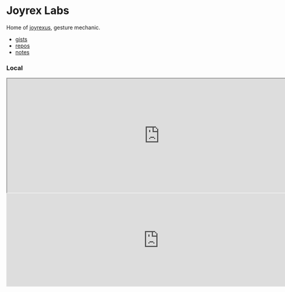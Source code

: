 Joyrex Labs
===========

Home of [joyrexus](https://twitter.com/joyrexus), gesture mechanic.

* [gists](https://gist.github.com/joyrexus)
* [repos](https://github.com/joyrexus?tab=repositories)
* [notes](http://joyrexus.spc.uchicago.edu/labs/notes)

### Local

<iframe 
  width="800" height="300" 
  frameborder="1" scrolling="no"
  marginheight="0" marginwidth="0"
  src="https://uchicago.maps.arcgis.com/home/webmap/embedViewer.html?webmap=b1048c35b4844fa9a22b81896103d27a&amp;extent=-86.01,35.1712,-85.7946,35.2424&amp;zoom=true"></iframe>

<iframe 
  id="forecast_embed" 
  type="text/html" 
  frameborder="0" 
  width="800"
  height="245" 
  src="http://forecast.io/embed/#lat=35.21&lon=-85.9365&name=Sewanee, TN">
  <br>
</iframe>
